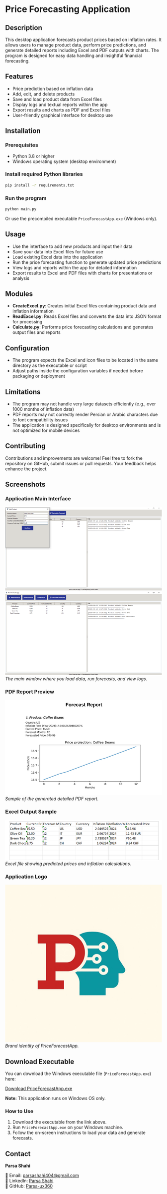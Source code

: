 # Price Forecasting Application

## Description

This desktop application forecasts product prices based on inflation rates. It allows users to manage product data, perform price predictions, and generate detailed reports including Excel and PDF outputs with charts. The program is designed for easy data handling and insightful financial forecasting.

## Features

* Price prediction based on inflation data
* Add, edit, and delete products
* Save and load product data from Excel files
* Display logs and textual reports within the app
* Export results and charts as PDF and Excel files
* User-friendly graphical interface for desktop use

## Installation

### Prerequisites

* Python 3.8 or higher
* Windows operating system (desktop environment)

### Install required Python libraries

```bash
pip install -r requirements.txt
```

### Run the program

```bash
python main.py
```

Or use the precompiled executable `PriceForecastApp.exe` (Windows only).

## Usage

* Use the interface to add new products and input their data
* Save your data into Excel files for future use
* Load existing Excel data into the application
* Run the price forecasting function to generate updated price predictions
* View logs and reports within the app for detailed information
* Export results to Excel and PDF files with charts for presentations or analysis

## Modules

* **CreateExcel.py**: Creates initial Excel files containing product data and inflation information
* **ReadExcel.py**: Reads Excel files and converts the data into JSON format for processing
* **Calculate.py**: Performs price forecasting calculations and generates output files and reports

## Configuration

* The program expects the Excel and icon files to be located in the same directory as the executable or script
* Adjust paths inside the configuration variables if needed before packaging or deployment

## Limitations

* The program may not handle very large datasets efficiently (e.g., over 1000 months of inflation data)
* PDF reports may not correctly render Persian or Arabic characters due to font compatibility issues
* The application is designed specifically for desktop environments and is not optimized for mobile devices

## Contributing

Contributions and improvements are welcome! Feel free to fork the repository on GitHub, submit issues or pull requests. Your feedback helps enhance the project.

## Screenshots

### Application Main Interface  
![App Main Interface](Images/app_screenshot1.png) 
![Add product information](Images/app_screenshot2.png)
*The main window where you load data, run forecasts, and view logs.*

### PDF Report Preview  
![PDF Report View](Images/app_report_pdf.png)  
*Sample of the generated detailed PDF report.*

### Excel Output Sample  
![Excel Output View](Images/app_excel_output.png)  
*Excel file showing predicted prices and inflation calculations.*

### Application Logo  
![App Logo](Images/icon.png)  
*Brand identity of PriceForecastApp.*

## Download Executable

You can download the Windows executable file (`PriceForecastApp.exe`) here:

[Download PriceForecastApp.exe](https://drive.google.com/file/d/1ZxJQipgcM0ip01E3A6D-Nwv67gGJBPXl/view?usp=drive_link)

**Note:** This application runs on Windows OS only.

### How to Use

1. Download the executable from the link above.
2. Run `PriceForecastApp.exe` on your Windows machine.
3. Follow the on-screen instructions to load your data and generate forecasts.

## Contact

**Parsa Shahi**

📧 Email: [parsashahi404@gmail.com](mailto:parsashahi404@gmail.com)  
💼 LinkedIn: [Parsa Shahi](https://www.linkedin.com/in/parsa-shahi-266b2a372)  
🐙 GitHub: [Parsa-ux360](https://github.com/Parsa-ux360)
